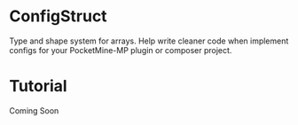 # ConfigStruct

Type and shape system for arrays. Help write cleaner code when implement configs for your PocketMine-MP plugin or
composer project.

# Tutorial

Coming Soon